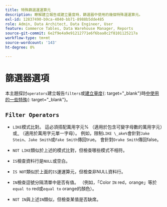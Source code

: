 ```yaml
---
title: 特殊篩選運運算元
description: 瞭解建立報告或建立量度時，篩選器中使用的幾個特殊運運算元。
exl-id: 12837490-b9ca-4040-bb71-8988b5dde485
role: Admin, Data Architect, Data Engineer, User
feature: Commerce Tables, Data Warehouse Manager, Reports
source-git-commit: 6e2f9e4a9e91212771e6f6baa8c2f8101125217a
workflow-type: tm+mt
source-wordcount: '143'
ht-degree: 0%

---
```


# 篩選器選項

本主題探討`operators`建立報告`filters`或[建立量度](../../tutorials/using-visual-report-builder.md){: target="_blank"}時[中使用的一些特殊](../../data-user/reports/ess-manage-data-metrics.md){: target="_blank"}。

## `Filter Operators`

* `LIKE`模式比對。 這必須搭配萬用字元% （適用於包含可變字母數的萬用字元）或_ （適用於萬用字元單一字母）。  例如，限制`LIKE \_ake%`會針對`Jake Stein`、`Jake Smith`或`Fake Smith`傳回true。  會針對`Drake Smith`傳回false。

* `NOT LIKE`類似於上述的模式比對，但檢查哪些模式不相符。

* `IS`檢查資料行是`NULL`或空白。

* `IS NOT`類似於上面的`IS`運運算元，但檢查非NULL資料行。

* `IN`檢查逗號分隔清單中是否有值。 （例如，「Color `IN` red，orange」等於`equal to` red或`equal to` orange的顏色）。

* `NOT IN`與上述`IN`類似，但檢查某值是否缺席。
